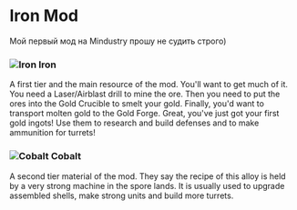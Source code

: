 
# Iron Mod
Мой первый мод на Mindustry прошу не судить строго)
### ![Iron](https://github.com/Kitrr1x/ironMod/blob/master/sprites/items/Iron.png) Iron
A first tier and the main resource of the mod. You'll want to get much of it. You need a Laser/Airblast drill to mine the ore. Then you need to put the ores into the Gold Crucible to smelt your gold. Finally, you'd want to transport molten gold to the Gold Forge. Great, you've just got your first gold ingots! Use them to research and build defenses and to make ammunition for turrets!
### ![Cobalt](https://github.com/Kitrr1x/ironMod/blob/master/sprites/items/Cobalt.png) Cobalt
A second tier material of the mod. They say the recipe of this alloy is held by a very strong machine in the spore lands. It is usually used to upgrade assembled shells, make strong units and build more turrets.
